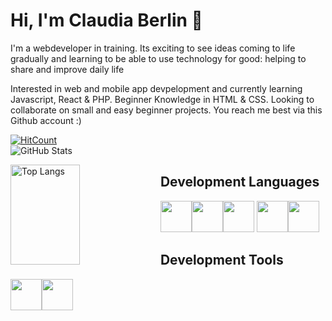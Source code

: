 # Hi, I'm Claudia Berlin 👋

I'm a webdeveloper in training. Its exciting to see ideas coming to life gradually and learning to be able to use technology for good: helping to share and improve daily life 

Interested in web and mobile app devpelopment and currently learning Javascript, React & PHP. Beginner Knowledge in HTML & CSS. Looking to collaborate on small and easy beginner projects. You reach me best via this Github account :)

<!---
ClaudiaBerlin/ClaudiaBerlin is a ✨ special ✨ repository because its `README.md` (this file) appears on your GitHub profile.
You can click the Preview link to take a look at your changes.
--->
[![HitCount](https://hits.dwyl.com/claudiaberlin/readme.svg?style=flat-square)](http://hits.dwyl.com/claudiaberlin/readme) <br>
![GitHub Stats](https://github-readme-stats.vercel.app/api?username=claudiaBerlin&theme=radical)

<a href="https://github.com/claudiaberlin/github-readme-stats">
  <img align="left" width="47%" height="160px" src="https://github-readme-stats.vercel.app/api/top-langs/?username=claudiaberlin&layout=compact&theme=material-palenight" alt="Top Langs"   />
</a>

## Development Languages
<img height=50 src="https://cdn.jsdelivr.net/gh/devicons/devicon/icons/javascript/javascript-original.svg"/><img height=50 src="https://cdn.jsdelivr.net/gh/devicons/devicon/icons/html5/html5-original.svg" /><img height=50 src="https://cdn.jsdelivr.net/gh/devicons/devicon/icons/css3/css3-original.svg" />
<img height=50 src="https://cdn.jsdelivr.net/gh/devicons/devicon/icons/react/react-original.svg" /><img height=50 src="https://cdn.jsdelivr.net/gh/devicons/devicon/icons/php/php-original.svg" />
<br>

## Development Tools
<img height=50 src="https://cdn.jsdelivr.net/gh/devicons/devicon/icons/wordpress/wordpress-original.svg" /><img height=50 src="https://cdn.jsdelivr.net/gh/devicons/devicon/icons/github/github-original.svg"/>


















